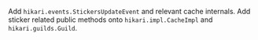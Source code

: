 Add `hikari.events.StickersUpdateEvent` and relevant cache internals.
Add sticker related public methods onto `hikari.impl.CacheImpl` and `hikari.guilds.Guild`.
